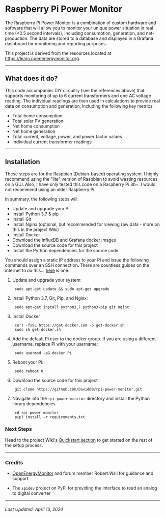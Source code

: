 # Raspberry Pi Power Monitor

The Raspberry Pi Power Monitor is a combination of custom hardware and software that will allow you to monitor your unique power situation in real time (<0.5 second intervals), including consumption, generation, and net-production. The data are stored to a database and displayed in a Grafana dashboard for monitoring and reporting purposes.

This project is derived from the resources located at https://learn.openenergymonitor.org. 



---

## What does it do?

This code accompanies DIY circuitry (see the references above) that supports monitoring of up to 6 current transformers and one AC voltage reading. The individual readings are then used in calculations to provide real data on consumption and generation, including the following key metrics:

* Total home consumption
* Total solar PV generation
* Net home consumption
* Net home generation
* Total current, voltage, power, and power factor values
* Individual current transformer readings

---

## Installation

These steps are for the Raspbian (Debian-based) operating system. I highly recommend using the "lite" version of Raspbian to avoid wasting resources on a GUI.  Also, I have only tested this code on a Raspberry Pi 3b+. I would not recommend using an older Raspberry Pi.

In summary, the following steps will:

* Update and upgrade your Pi
* Install Python 3.7 & pip
* Install Git
* Install Nginx (optional, but recommended for viewing raw data - more on this in the project Wiki)
* Install Docker
* Download the InfluxDB and Grafana docker images
* Download the source code for this project
* Install the Python dependencies for the source code

You should assign a static IP address to your Pi and issue the following commands over an SSH connection. There are countless guides on the internet to do this... [here](https://pimylifeup.com/raspberry-pi-static-ip-address/) is one. 


1. Update and upgrade your system:

        sudo apt-get update && sudo apt-get upgrade

2. Install Python 3.7, Git, Pip, and Nginx:

        sudo apt-get install python3.7 python3-pip git nginx

3. Install Docker

        curl -fsSL https://get.docker.com -o get-docker.sh
        sudo sh get-docker.sh

4. Add the default Pi user to the docker group. If you are using a different username, replace Pi with your username:

        sudo usermod -aG docker Pi

5. Reboot your Pi:

        sudo reboot 0

6. Download the source code for this project

        git clone https://github.com/David00/rpi-power-monitor.git


7. Navigate into the `rpi-power-monitor` directory and install the Python library dependencies.

        cd rpi-power-monitor
        pip3 install -r requirements.txt 

### Next Steps

Head to the project Wiki's [Quickstart section](https://github.com/David00/rpi-power-monitor/wiki#quick-start--table-of-contents) to get started on the rest of the setup process.


---

### Credits

* [OpenEnergyMonitor](https://openenergymonitor.org) and forum member Robert.Wall for guidance and support

* The `spidev` project on PyPi for providing the interface to read an analog to digital converter


---


###### Last Updated:  April 13, 2020
